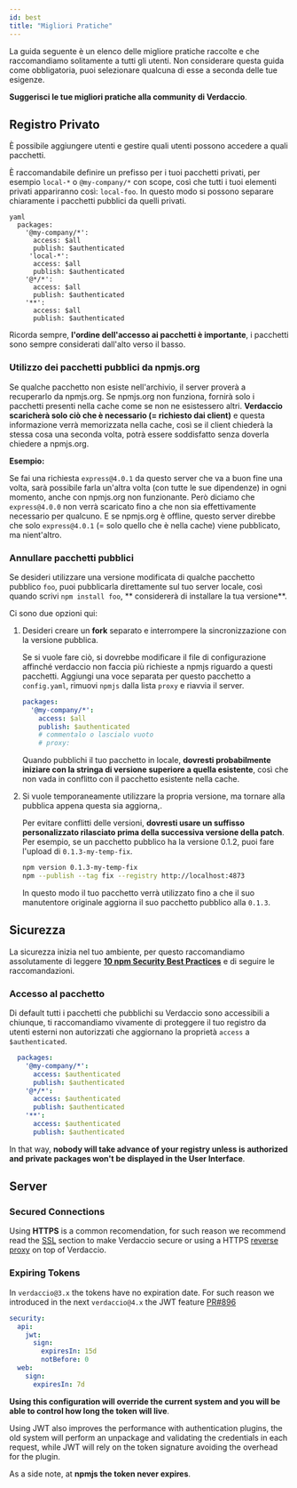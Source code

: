 ```yaml
---
id: best
title: "Migliori Pratiche"
---
```


La guida seguente è un elenco delle migliore pratiche raccolte e che raccomandiamo solitamente a tutti gli utenti. Non considerare questa guida come obbligatoria, puoi selezionare qualcuna di esse a seconda delle tue esigenze.

**Suggerisci le tue migliori pratiche alla community di Verdaccio**.

## Registro Privato

È possibile aggiungere utenti e gestire quali utenti possono accedere a quali pacchetti.

È raccomandabile definire un prefisso per i tuoi pacchetti privati, per esempio `local-*` o `@my-company/*` con scope, così che tutti i tuoi elementi privati appariranno così: `local-foo`. In questo modo si possono separare chiaramente i pacchetti pubblici da quelli privati.

    yaml
      packages:
        '@my-company/*':
          access: $all
          publish: $authenticated
         'local-*':
          access: $all
          publish: $authenticated
        '@*/*':
          access: $all
          publish: $authenticated
        '**':
          access: $all
          publish: $authenticated

Ricorda sempre, **l'ordine dell'accesso ai pacchetti è importante**, i pacchetti sono sempre considerati dall'alto verso il basso.

### Utilizzo dei pacchetti pubblici da npmjs.org

Se qualche pacchetto non esiste nell'archivio, il server proverà a recuperarlo da npmjs.org. Se npmjs.org non funziona, fornirà solo i pacchetti presenti nella cache come se non ne esistessero altri. **Verdaccio scaricherà solo ciò che è necessario (= richiesto dai client)** e questa informazione verrà memorizzata nella cache, così se il client chiederà la stessa cosa una seconda volta, potrà essere soddisfatto senza doverla chiedere a npmjs.org.

**Esempio:**

Se fai una richiesta `express@4.0.1` da questo server che va a buon fine una volta, sarà possibile farla un'altra volta (con tutte le sue dipendenze) in ogni momento, anche con npmjs.org non funzionante. Però diciamo che `express@4.0.0` non verrà scaricato fino a che non sia effettivamente necessario per qualcuno. E se npmjs.org è offline, questo server direbbe che solo `express@4.0.1` (= solo quello che è nella cache) viene pubblicato, ma nient'altro.

### Annullare pacchetti pubblici

Se desideri utilizzare una versione modificata di qualche pacchetto pubblico `foo`, puoi pubblicarla direttamente sul tuo server locale, così quando scrivi `npm install foo`, ** considererà di installare la tua versione**.

Ci sono due opzioni qui:

1. Desideri creare un **fork** separato e interrompere la sincronizzazione con la versione pubblica.
    
    Se si vuole fare ciò, si dovrebbe modificare il file di configurazione affinché verdaccio non faccia più richieste a npmjs riguardo a questi pacchetti. Aggiungi una voce separata per questo pacchetto a `config.yaml`, rimuovi `npmjs` dalla lista `proxy` e riavvia il server.
    
    ```yaml
    packages:
      '@my-company/*':
        access: $all
        publish: $authenticated
        # commentalo o lascialo vuoto
        # proxy:
    ```
    
    Quando pubblichi il tuo pacchetto in locale, **dovresti probabilmente iniziare con la stringa di versione superiore a quella esistente**, così che non vada in conflitto con il pacchetto esistente nella cache.

2. Si vuole temporaneamente utilizzare la propria versione, ma tornare alla pubblica appena questa sia aggiorna,.
    
    Per evitare conflitti delle versioni, **dovresti usare un suffisso personalizzato rilasciato prima della successiva versione della patch**. Per esempio, se un pacchetto pubblico ha la versione 0.1.2, puoi fare l'upload di `0.1.3-my-temp-fix`.
    
    ```bash
    npm version 0.1.3-my-temp-fix
    npm --publish --tag fix --registry http://localhost:4873
    ```
    
    In questo modo il tuo pacchetto verrà utilizzato fino a che il suo manutentore originale aggiorna il suo pacchetto pubblico alla `0.1.3`.

## Sicurezza

La sicurezza inizia nel tuo ambiente, per questo raccomandiamo assolutamente di leggere **[10 npm Security Best Practices](https://snyk.io/blog/ten-npm-security-best-practices/)** e di seguire le raccomandazioni.

### Accesso al pacchetto

Di default tutti i pacchetti che pubblichi su Verdaccio sono accessibili a chiunque, ti raccomandiamo vivamente di proteggere il tuo registro da utenti esterni non autorizzati che aggiornano la proprietà `access` a `$authenticated`.

```yaml
  packages:
    '@my-company/*':
      access: $authenticated
      publish: $authenticated
    '@*/*':
      access: $authenticated
      publish: $authenticated
    '**':
      access: $authenticated
      publish: $authenticated
   ```

In that way, **nobody will take advance of your registry unless is authorized and private packages won't be displayed in the User Interface**.

## Server

### Secured Connections

Using **HTTPS** is a common recomendation, for such reason we recommend read the [SSL](ssl.md) section to make Verdaccio secure or using a HTTPS [reverse proxy](reverse-proxy.md) on top of Verdaccio.

### Expiring Tokens

In `verdaccio@3.x` the tokens have no expiration date. For such reason we introduced in the next `verdaccio@4.x` the JWT feature [PR#896](https://github.com/verdaccio/verdaccio/pull/896)

```yaml
security:
  api:
    jwt:
      sign:
        expiresIn: 15d
        notBefore: 0
  web:
    sign:
      expiresIn: 7d
```

**Using this configuration will override the current system and you will be able to control how long the token will live**.

Using JWT also improves the performance with authentication plugins, the old system will perform an unpackage and validating the credentials in each request, while JWT will rely on the token signature avoiding the overhead for the plugin.

As a side note, at **npmjs the token never expires**.